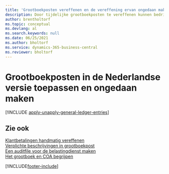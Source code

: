 ```yaml
---
title: 'Grootboekposten vereffenen en de vereffening ervan ongedaan maken [NL]'
description: Door tijdelijke grootboekposten te vereffenen kunnen bedrijven werken met tijdelijke rekeningen en transferrekeningen in het grootboek.
author: brentholtorf
ms.topic: conceptual
ms.devlang: al
ms.search.keywords: null
ms.date: 06/25/2021
ms.author: bholtorf
ms.service: dynamics-365-business-central
ms.reviewer: bholtorf
---
```

# <a name="apply-and-unapply-general-ledger-entries-in-the-dutch-version"></a>Grootboekposten in de Nederlandse versie toepassen en ongedaan maken

[!INCLUDE [apply-unapply-general-ledger-entries](../includes/BENL/apply-unapply-general-ledger-entries.md)]

## <a name="see-also"></a>Zie ook

[Klantbetalingen handmatig vereffenen](../../receivables-how-apply-sales-transactions-manually.md)  
[Verplichte beschrijvingen in grootboekpost](required-descriptions-in-g-l-entry.md)  
[Een auditfile voor de belastingdienst maken](how-to-create-an-audit-file-for-the-tax-authority.md)  
[Het grootboek en COA begrijpen](../../finance-general-ledger.md)  


[!INCLUDE[footer-include](../../includes/footer-banner.md)]
